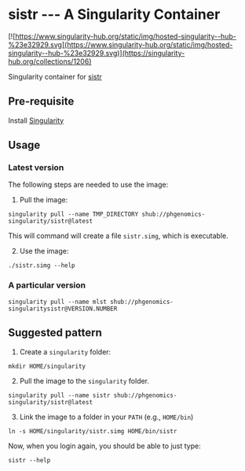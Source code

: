 # sistr --- A Singularity Container


[![https://www.singularity-hub.org/static/img/hosted-singularity--hub-%23e32929.svg](https://www.singularity-hub.org/static/img/hosted-singularity--hub-%23e32929.svg)](https://singularity-hub.org/collections/1206)


Singularity container for [sistr](https://github.com/peterk87/sistr_cmd)

## Pre-requisite

Install [Singularity](http://singularity.lbl.gov/docs-installation)

## Usage

### Latest version

The following steps are needed to use the image:

1. Pull the image:

```
singularity pull --name TMP_DIRECTORY shub://phgenomics-singularity/sistr@latest
```
This will command will create a file `sistr.simg`, which is executable.

2. Use the image:
```
./sistr.simg --help
```

### A particular version

```
singularity pull --name mlst shub://phgenomics-singularitysistr@VERSION.NUMBER
```

## Suggested pattern

1. Create a `singularity` folder:

```
mkdir HOME/singularity
```

2. Pull the image to the `singularity` folder.

```
singularity pull --name sistr shub://phgenomics-singularity/sistr@latest
```

3. Link the image to a folder in your `PATH` (e.g., `HOME/bin`)

```
ln -s HOME/singularity/sistr.simg HOME/bin/sistr
```

Now, when you login again, you should be able to just type:

```
sistr --help
```
